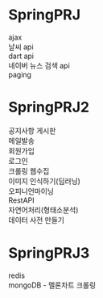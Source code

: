 # SpringPRJ

ajax <br/>
날씨 api <br/>
dart api<br/>
네이버 뉴스 검색 api<br/>
paging <br/>

# SpringPRJ2

공지사항 게시판 <br/>
메일발송 <br/>
회원가입 <br/>
로그인 <br/>
크롤링 웹수집 <br/>
이미지 인식하기(딥러닝) <br/>
오피니언마이닝 <br/>
RestAPI<br/>
자연어처리(형태소분석)<br/>
데이터 사전 만들기 <br/>

# SpringPRJ3

redis <br/>
mongoDB - 멜론차트 크롤링
